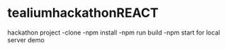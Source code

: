 # tealiumhackathonREACT

hackathon project
-clone
-npm install
-npm run build
-npm start for local server demo
